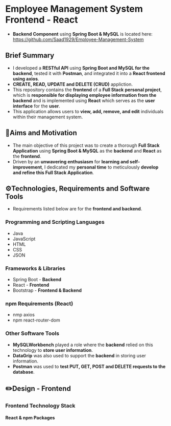 # Employee Management System Frontend - React
- **Backend Component** using **Spring Boot & MySQL** is located here: https://github.com/Saad1929/Employee-Management-System
## Brief Summary
- I developed a **RESTful API** using **Spring Boot and MySQL for the backend**, tested it with **Postman**, and integrated it into a **React frontend using axios**.
- **CREATE, READ, UPDATE and DELETE (CRUD)** appliction.
- This repository contains the **frontend** of a **Full Stack** **personal project**, which is **responsible for displaying employee information from the backend** and is implemented using **React** which serves as the **user interface** for the **user**.
- This application allows users to **view, add, remove, and edit** individuals within their management system.
## 🎯Aims and Motivation
- The main objective of this project was to create a thorough **Full Stack Application** using **Spring Boot & MySQL** as the **backend** and **React** as the **frontend**.
- Driven by an **unwavering enthusiasm** for **learning and self-improvement**, I dedicated my **personal time** to meticulously **develop and refine this Full Stack Application**.
## ⚙️Technologies, Requirements and Software Tools
- Requirements listed below are for the **frontend and backend**.
### Programming and Scripting Languages
- Java
- JavaScript
- HTML
- CSS
- JSON
### Frameworks & Libraries
- Spring Boot - **Backend**
- React - **Frontend**
- Bootstrap - **Frontend & Backend**
### npm Requirements (React)
- nmp axios
- npm react-router-dom
### Other Software Tools
- **MySQLWorkbench** played a role where the **backend** relied on this technology to **store user information**.
- **DataGrip** was also used to support the **backend** in storing user information.
- **Postman** was used to **test PUT, GET, POST and DELETE requests to the database**.
## ✏️Design - Frontend
### Frontend Technology Stack
#### React & npm Packages


